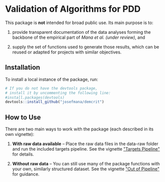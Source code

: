 # Validation of Algorithms for PDD

This package is **not** intended for broad public use. Its main purpose is to:

1. provide transparent documentation of the data analyses forming the backbone
of the empirical part of *Mana et al. (under review)*, and

2. supply the set of functions used to generate those results, which can be reused
or adapted for projects with similar objectives.

## Installation

To install a local instance of the package, run:

```r
# If you do not have the devtools package,
# install it by uncommenting the following line:
#install.packages(devtools)
devtools::install_github("josefmana/demcrit")
```

## How to Use

There are two main ways to work with the package (each described in its own vignette):

1. **With raw data available** –
Place the raw data files in the data-raw folder and run the included targets pipeline.
See the vignette ["Targets Pipeline"](articles/use1.html) for details.

2. **Without raw data** –
You can still use many of the package functions with your own, similarly structured
dataset. See the vignette ["Out of Pipeline"](articles/use2.html) for guidance.
